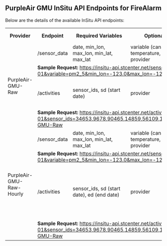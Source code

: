 ## PurpleAir GMU InSitu API Endpoints for FireAlarm

Below are the details of the available InSitu API endpoints:
<table>
  <tr>
    <th>Provider</th>
    <th>Endpoint</th>
    <th>Required Variables</th>
    <th>Optional Variables</th>
    <th>Constraints</th>
    <th>Default Values</th>
  </tr>
  <tr>
    <td rowspan="4">PurpleAir-GMU-Raw</td>
    <td>/sensor_data</td>
    <td>date, min_lon, max_lon, min_lat, max_lat</td>
    <td>variable (can be pm2_5, temperature, or humidity), provider</td>
    <td>No specific constraints</td>
    <td></td>
  </tr>
  <tr>
    <td colspan="4"><strong>Sample Request:</strong> <a href="https://insitu-api.stcenter.net/sensor_data?date=2022-07-01&variable=pm2_5&min_lon=-123.0&max_lon=-122.0&min_lat=37.0&max_lat=38.0" target="_blank">https://insitu-api.stcenter.net/sensor_data?date=2022-07-01&variable=pm2_5&min_lon=-123.0&max_lon=-122.0&min_lat=37.0&max_lat=38.0</a></td>
  </tr>
  <tr>
    <td>/activities</td>
    <td>sensor_ids, sd (start date)</td>
    <td>provider</td>
    <td>
      <ul>
        <li>Maximum of 10 sensors allowed per request.</li>
        <li>End date is not allowed.</li>
      </ul>
    </td>
    
  </tr>
  <tr>
    <td colspan="4"><strong>Sample Request:</strong> <a href="http://insitu-api.stcenter.net/activities?sd=2022-07-01&sensor_ids=34653,9678,90465,14859,56109,142608,14973,55503,73135,39885&provider=PurpleAir-GMU-Raw" target="_blank">https://insitu-api.stcenter.net/activities?sd=2022-07-01&sensor_ids=34653,9678,90465,14859,56109,142608,14973,55503,73135,39885&provider=PurpleAir-GMU-Raw</a></td>
  </tr>
    <tr>
    <td rowspan="4">PurpleAir-GMU-Raw-Hourly</td>
    <td>/sensor_data</td>
    <td>date, min_lon, max_lon, min_lat, max_lat</td>
    <td>variable (can be pm2_5, temperature, or humidity), provider</td>
    <td>No specific constraints</td>
    <td></td>
  </tr>
  <tr>
    <td colspan="4"><strong>Sample Request:</strong> <a href="https://insitu-api.stcenter.net/sensor_data?date=2022-07-01&variable=pm2_5&min_lon=-123.0&max_lon=-122.0&min_lat=37.0&max_lat=38.0" target="_blank">https://insitu-api.stcenter.net/sensor_data?date=2022-07-01&variable=pm2_5&min_lon=-123.0&max_lon=-122.0&min_lat=37.0&max_lat=38.0</a></td>
  </tr>
  <tr>
    <td>/activities</td>
    <td>sensor_ids, sd (start date), ed (end date)</td>
    <td>provider</td>
    <td>
      <ul>
          <li>Maximum of 500 sensors allowed per request.</li>
          <li>An end date is mandatory for each request.</li>
          <li>The time span between the start date and end date must not exceed 7 days.</li>
      </ul>
    </td>
  </tr>
  <tr>
    <td colspan="4"><strong>Sample Request:</strong> <a href="http://insitu-api.stcenter.net/activities?sd=2022-07-01&sensor_ids=34653,9678,90465,14859,56109,142608,14973,55503,73135,39885&provider=PurpleAir-GMU-Raw" target="_blank">https://insitu-api.stcenter.net/activities?sd=2022-07-01&sensor_ids=34653,9678,90465,14859,56109,142608,14973,55503,73135,39885&provider=PurpleAir-GMU-Raw</a></td>
  </tr>
</table>





